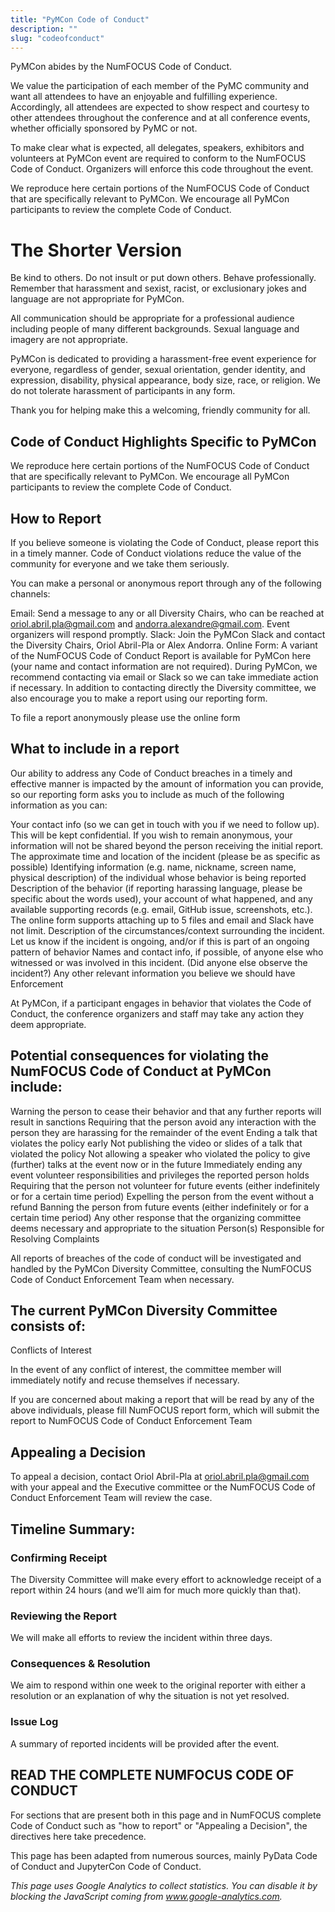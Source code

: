 ```yaml
---
title: "PyMCon Code of Conduct"
description: ""
slug: "codeofconduct"
---
```


PyMCon abides by the NumFOCUS Code of Conduct.

We value the participation of each member of the PyMC community and want all attendees to have an enjoyable and fulfilling experience. Accordingly, all attendees are expected to show respect and courtesy to other attendees throughout the conference and at all conference events, whether officially sponsored by PyMC or not.

To make clear what is expected, all delegates, speakers, exhibitors and volunteers at PyMCon event are required to conform to the NumFOCUS Code of Conduct. Organizers will enforce this code throughout the event.

We reproduce here certain portions of the NumFOCUS Code of Conduct that are specifically relevant to PyMCon. We encourage all PyMCon participants to review the complete Code of Conduct.

# The Shorter Version

Be kind to others. Do not insult or put down others. Behave professionally. Remember that harassment and sexist, racist, or exclusionary jokes and language are not appropriate for PyMCon.

All communication should be appropriate for a professional audience including people of many different backgrounds. Sexual language and imagery are not appropriate.

PyMCon is dedicated to providing a harassment-free event experience for everyone, regardless of gender, sexual orientation, gender identity, and expression, disability, physical appearance, body size, race, or religion. We do not tolerate harassment of participants in any form.

Thank you for helping make this a welcoming, friendly community for all.

## Code of Conduct Highlights Specific to PyMCon

We reproduce here certain portions of the NumFOCUS Code of Conduct that are specifically relevant to PyMCon. We encourage all PyMCon participants to review the complete Code of Conduct.

## How to Report

If you believe someone is violating the Code of Conduct, please report this in a timely manner. Code of Conduct violations reduce the value of the community for everyone and we take them seriously.

You can make a personal or anonymous report through any of the following channels:

Email: Send a message to any or all Diversity Chairs, who can be reached at oriol.abril.pla@gmail.com and andorra.alexandre@gmail.com. Event organizers will respond promptly.
Slack: Join the PyMCon Slack and contact the Diversity Chairs, Oriol Abril-Pla or Alex Andorra.
Online Form: A variant of the NumFOCUS Code of Conduct Report is available for PyMCon here (your name and contact information are not required).
During PyMCon, we recommend contacting via email or Slack so we can take immediate action if necessary. In addition to contacting directly the Diversity committee, we also encourage you to make a report using our reporting form.

To file a report anonymously please use the online form

## What to include in a report

Our ability to address any Code of Conduct breaches in a timely and effective manner is impacted by the amount of information you can provide, so our reporting form asks you to include as much of the following information as you can:

Your contact info (so we can get in touch with you if we need to follow up). This will be kept confidential. If you wish to remain anonymous, your information will not be shared beyond the person receiving the initial report.
The approximate time and location of the incident (please be as specific as possible)
Identifying information (e.g. name, nickname, screen name, physical description) of the individual whose behavior is being reported
Description of the behavior (if reporting harassing language, please be specific about the words used), your account of what happened, and any available supporting records (e.g. email, GitHub issue, screenshots, etc.). The online form supports attaching up to 5 files and email and Slack have not limit.
Description of the circumstances/context surrounding the incident. Let us know if the incident is ongoing, and/or if this is part of an ongoing pattern of behavior
Names and contact info, if possible, of anyone else who witnessed or was involved in this incident. (Did anyone else observe the incident?)
Any other relevant information you believe we should have
Enforcement

At PyMCon, if a participant engages in behavior that violates the Code of Conduct, the conference organizers and staff may take any action they deem appropriate.

## Potential consequences for violating the NumFOCUS Code of Conduct at PyMCon include:

Warning the person to cease their behavior and that any further reports will result in sanctions
Requiring that the person avoid any interaction with the person they are harassing for the remainder of the event
Ending a talk that violates the policy early
Not publishing the video or slides of a talk that violated the policy
Not allowing a speaker who violated the policy to give (further) talks at the event now or in the future
Immediately ending any event volunteer responsibilities and privileges the reported person holds
Requiring that the person not volunteer for future events (either indefinitely or for a certain time period)
Expelling the person from the event without a refund
Banning the person from future events (either indefinitely or for a certain time period)
Any other response that the organizing committee deems necessary and appropriate to the situation
Person(s) Responsible for Resolving Complaints

All reports of breaches of the code of conduct will be investigated and handled by the PyMCon Diversity Committee, consulting the NumFOCUS Code of Conduct Enforcement Team when necessary.

## The current PyMCon Diversity Committee consists of:

Conflicts of Interest

In the event of any conflict of interest, the committee member will immediately notify and recuse themselves if necessary.

If you are concerned about making a report that will be read by any of the above individuals, please fill NumFOCUS report form, which will submit the report to NumFOCUS Code of Conduct Enforcement Team

## Appealing a Decision

To appeal a decision, contact Oriol Abril-Pla at oriol.abril.pla@gmail.com with your appeal and the Executive committee or the NumFOCUS Code of Conduct Enforcement Team will review the case.

## Timeline Summary:

### Confirming Receipt

The Diversity Committee will make every effort to acknowledge receipt of a report within 24 hours (and we’ll aim for much more quickly than that).

### Reviewing the Report

We will make all efforts to review the incident within three days.

### Consequences & Resolution

We aim to respond within one week to the original reporter with either a resolution or an explanation of why the situation is not yet resolved.

### Issue Log

A summary of reported incidents will be provided after the event.

## READ THE COMPLETE NUMFOCUS CODE OF CONDUCT

For sections that are present both in this page and in NumFOCUS complete Code of Conduct such as "how to report" or "Appealing a Decision", the directives here take precedence.

This page has been adapted from numerous sources, mainly PyData Code of Conduct and JupyterCon Code of Conduct.

_This page uses Google Analytics to collect statistics. You can disable it by blocking the JavaScript coming from www.google-analytics.com._
